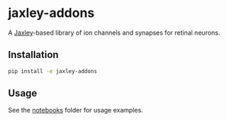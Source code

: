 # jaxley-addons

A [Jaxley](https://github.com/mackelab/jaxley)-based library of ion channels and synapses for retinal neurons.

## Installation

```bash
pip install -e jaxley-addons
```

## Usage

See the [notebooks](notebooks) folder for usage examples.